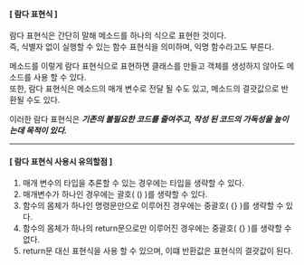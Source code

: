 #### [ 람다 표현식 ]

람다 표현식은 간단히 말해 메소드를 하나의 식으로 표현한 것이다.  
즉, 식별자 없이 실행할 수 있는 함수 표현식을 의미하며, 익명 함수라고도 부른다.

메소드를 이렇게 람다 표현식으로 표현하면 클래스를 만들고 객체를 생성하지 않아도 메소드를 사용 할 수 있다.  
또한, 람다 표현식은 메소드의 매개 변수로 전달 될 수도 있고, 메소드의 결괏값으로 반환될 수도 있다.

이러한 람다 표현식은 **_기존의 불필요한 코드를 줄여주고, 작성 된 코드의 가독성을 높이는데 목적이 있다._**

-----------------------

#### [ 람다 표현식 사용시 유의할점 ]
1. 매개 변수의 타입을 추론할 수 있는 경우에는 타입을 생략할 수 있다.
2. 매개변수가 하나인 경우에는 괄호( () )를 생략할 수 있다.
3. 함수의 몸체가 하나인 명령문만으로 이루어진 경우에는 중괄호( {} )를 생략할 수 있다.
4. 함수의 몸체가 하나의 return문으로만 이루어진 경우에는 중괄호( {} )를 생략할 수 없다.
5. return문 대신 표현식을 사용 할 수 있으며, 이떄 반환값은 표현식의 결괏값이 된다.
